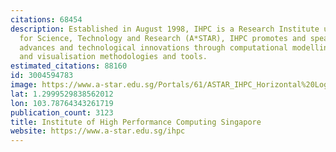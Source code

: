 ```yaml
---
citations: 68454
description: Established in August 1998, IHPC is a Research Institute under the Agency
  for Science, Technology and Research (A*STAR), IHPC promotes and spearheads scientific
  advances and technological innovations through computational modelling, simulation
  and visualisation methodologies and tools.
estimated_citations: 88160
id: 3004594783
image: https://www.a-star.edu.sg/Portals/61/ASTAR_IHPC_Horizontal%20Logo_RGB%20(SS).png?ver=2020-02-07-151126-453
lat: 1.2999529838562012
lon: 103.78764343261719
publication_count: 3123
title: Institute of High Performance Computing Singapore
website: https://www.a-star.edu.sg/ihpc
---
```

